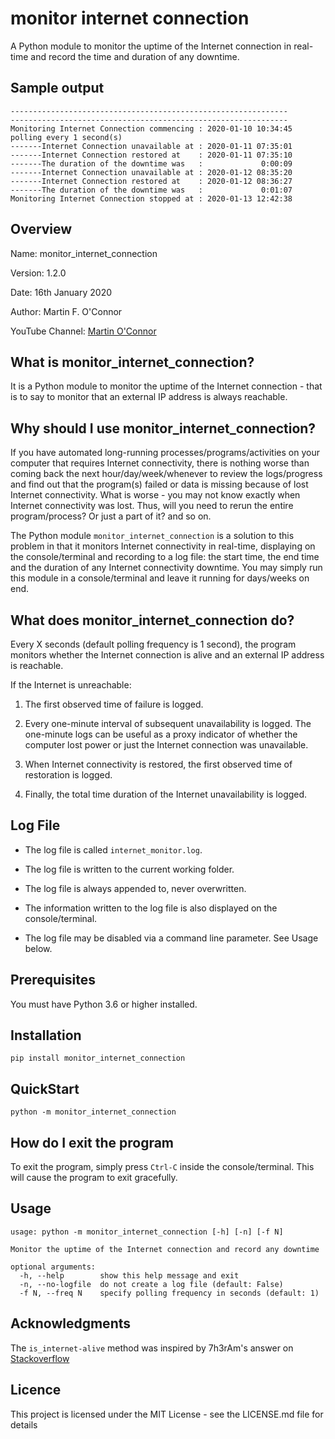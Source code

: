 # monitor internet connection
A Python module to monitor the uptime of the Internet connection in real-time and record the time and duration of any downtime.


Sample output
-----------------------------

```
--------------------------------------------------------------
--------------------------------------------------------------
Monitoring Internet Connection commencing : 2020-01-10 10:34:45 polling every 1 second(s)
-------Internet Connection unavailable at : 2020-01-11 07:35:01
-------Internet Connection restored at    : 2020-01-11 07:35:10
-------The duration of the downtime was   :             0:00:09
-------Internet Connection unavailable at : 2020-01-12 08:35:20
-------Internet Connection restored at    : 2020-01-12 08:36:27
-------The duration of the downtime was   :             0:01:07
Monitoring Internet Connection stopped at : 2020-01-13 12:42:38
```


Overview
--------
Name: 		monitor_internet_connection

Version: 	1.2.0

Date: 		16th January 2020

Author: 	Martin F. O'Connor

YouTube Channel:  [Martin O'Connor](https://www.youtube.com/channel/UCSmYfqnVlhB418ugEZxudQw)


What is monitor_internet_connection?
---------------------------------------
It is a Python module to monitor the uptime of the Internet connection - that is to say to monitor that an external IP address is always reachable.


Why should I use monitor_internet_connection?
-------------------------------------------------
If you have automated long-running processes/programs/activities on your computer that requires Internet connectivity, there is nothing worse than coming back the next hour/day/week/whenever to review the logs/progress and find out that the program(s) failed or data is missing because of lost Internet connectivity.  What is worse - you may not know exactly when Internet connectivity was lost.  Thus, will you need to rerun the entire program/process? Or just a part of it? and so on.

The Python module `monitor_internet_connection` is a solution to this problem in that it monitors Internet connectivity in real-time, displaying on the console/terminal and recording to a log file: the start time, the end time and the duration of any Internet connectivity downtime. You may simply run this module in a console/terminal and leave it running for days/weeks on end.


What does monitor_internet_connection do?
--------------------------------------------
Every X seconds (default polling frequency is 1 second), the program monitors whether the Internet connection is alive and an external IP address is reachable.

If the Internet is unreachable:

1) The first observed time of failure is logged.

2) Every one-minute interval of subsequent unavailability is logged. The one-minute logs can be useful as a proxy indicator of whether the computer lost power or just the Internet connection was unavailable.

3) When Internet connectivity is restored, the first observed time of restoration is logged.

4) Finally, the total time duration of the Internet unavailability is logged.



Log File
--------------------------------------------

-  The log file is called `internet_monitor.log`.
-  The log file is written to the current working folder.
-  The log file is always appended to, never overwritten.
-  The information written to the log file is also displayed on the console/terminal.

-  The log file may be disabled via a command line parameter.  See Usage below.

Prerequisites
-------------
You must have Python 3.6 or higher installed.


Installation
-------------------------------------------------------------------


```console
pip install monitor_internet_connection
```


QuickStart
-------------------------------------------------------

```console
python -m monitor_internet_connection
```


How do I exit the program
-------------------------------------------------------
To exit the program, simply press `Ctrl-C` inside the console/terminal.  This will cause the program to exit gracefully.

Usage
-------------------------------------------------------

```console
usage: python -m monitor_internet_connection [-h] [-n] [-f N]

Monitor the uptime of the Internet connection and record any downtime

optional arguments:
  -h, --help        show this help message and exit
  -n, --no-logfile  do not create a log file (default: False)
  -f N, --freq N    specify polling frequency in seconds (default: 1)

```

Acknowledgments
---------------
The `is_internet-alive` method was inspired by 7h3rAm's answer on [Stackoverflow](https://stackoverflow.com/questions/3764291/checking-network-connection)


Licence
---------------
This project is licensed under the MIT License - see the LICENSE.md file for details
